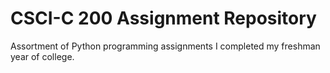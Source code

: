# CSCI-C 200 Assignment Repository

Assortment of Python programming assignments I completed my freshman year of college.
